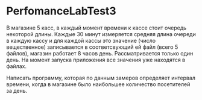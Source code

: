# PerfomanceLabTest3
В магазине 5 касс, в каждый момент времени к кассе стоит очередь некоторой длины. 
Каждые 30 минут измеряется средняя длина очереди в каждую кассу и для каждой 
кассы это значение (число вещественное) 
записывается в соответсвующий ей файл (всего 5 файлов), магазин работает 8 часов 
день. Рассматривается только один день.
На момент запуска приложения все значения уже находятся в файлах.
 
Написать программу, которая по данным замеров определяет интервал времени,
когда в магазине было наибольшее количество посетителей за день. 
